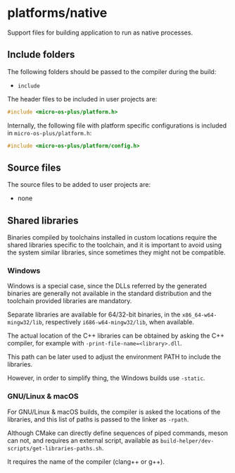 # platforms/native

Support files for building application to run as native processes.

## Include folders

The following folders should be passed to the compiler during the build:

- `include`

The header files to be included in user projects are:

```cpp
#include <micro-os-plus/platform.h>
```

Internally, the following file with platform specific configurations
is included in `micro-os-plus/platform.h`:

```cpp
#include <micro-os-plus/platform/config.h>
```

## Source files

The source files to be added to user projects are:

- none

## Shared libraries

Binaries compiled by toolchains installed in custom locations
require the shared libraries specific to the toolchain, and it is
important to avoid using the system similar libraries, since sometimes
they might not be compatible.

### Windows

Windows is a special case, since the DLLs referred by the generated binaries
are generally not available in the standard distribution and the toolchain
provided libraries are mandatory.

Separate libraries are available for 64/32-bit binaries, in the
`x86_64-w64-mingw32/lib`, respectively `i686-w64-mingw32/lib`,
when available.

The actual location of the C++ libraries can be obtained by asking
the C++ compiler, for example with `-print-file-name=<library>.dll`.

This path can be later used to adjust the environment PATH to include
the libraries.

However, in order to simplify thing, the Windows builds use `-static`.

### GNU/Linux & macOS

For GNU/Linux & macOS builds, the compiler is asked the locations of the
libraries, and this list of paths is passed to the linker as `-rpath`.

Although CMake can directly define sequences of piped commands, meson
can not, and requires an external script, available as
`build-helper/dev-scripts/get-libraries-paths.sh`.

It requires the name of the compiler (clang++ or g++).
